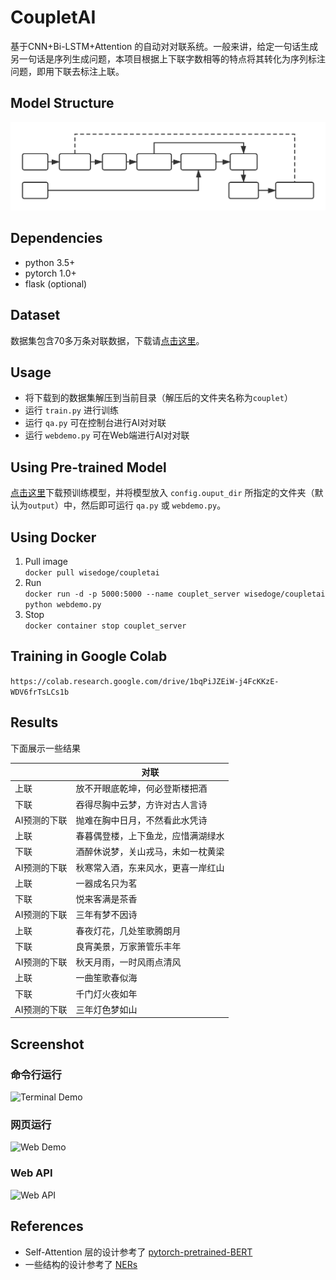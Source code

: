 # CoupletAI
基于CNN+Bi-LSTM+Attention 的自动对对联系统。一般来讲，给定一句话生成另一句话是序列生成问题，本项目根据上下联字数相等的特点将其转化为序列标注问题，即用下联去标注上联。
## Model Structure
![structure](docs/struct.svg)
## Dependencies
* python 3.5+
* pytorch 1.0+
* flask (optional)
## Dataset
数据集包含70多万条对联数据，下载请[点击这里](https://github.com/wb14123/couplet-dataset/releases/download/1.0/couplet.tar.gz)。
## Usage
* 将下载到的数据集解压到当前目录（解压后的文件夹名称为`couplet`）
* 运行 `train.py` 进行训练
* 运行 `qa.py` 可在控制台进行AI对对联
* 运行 `webdemo.py` 可在Web端进行AI对对联
## Using Pre-trained Model
[点击这里](https://github.com/WiseDoge/CoupletAI/releases/download/v1.0/cnn_lstm_att_20.pkl)下载预训练模型，并将模型放入 `config.ouput_dir` 所指定的文件夹（默认为`output`）中，然后即可运行 `qa.py` 或 `webdemo.py`。  
## Using Docker
1. Pull image  
```docker pull wisedoge/coupletai```  
2. Run  
```docker run -d -p 5000:5000 --name couplet_server wisedoge/coupletai python webdemo.py```  
3. Stop  
```docker container stop couplet_server```  

## Training in Google Colab
```https://colab.research.google.com/drive/1bqPiJZEiW-j4FcKKzE-WDV6frTsLCs1b```

## Results
下面展示一些结果  

|              | 对联                               |
| ------------ | ---------------------------------- |
| 上联         | 放不开眼底乾坤，何必登斯楼把酒     |
| 下联         | 吞得尽胸中云梦，方许对古人言诗     |
| AI预测的下联 | 抛难在胸中日月，不然看此水凭诗     |
| 上联         | 春暮偶登楼，上下鱼龙，应惜满湖绿水 |
| 下联         | 酒醉休说梦，关山戎马，未如一枕黄梁 |
| AI预测的下联 | 秋寒常入酒，东来风水，更喜一岸红山 |
| 上联         | 一器成名只为茗                     |
| 下联         | 悦来客满是茶香                     |
| AI预测的下联 | 三年有梦不因诗                     |
| 上联         | 春夜灯花，几处笙歌腾朗月           |
| 下联         | 良宵美景，万家箫管乐丰年             |
| AI预测的下联 | 秋天月雨，一时风雨点清风           |
| 上联         | 一曲笙歌春似海                     |
| 下联         | 千门灯火夜如年                     |
| AI预测的下联 | 三年灯色梦如山                     |

## Screenshot
### 命令行运行
![Terminal Demo](docs/terminal_demo.png)
### 网页运行
![Web Demo](docs/web_demo.png)
### Web API
![Web API](docs/webapi_demo.png)
## References
* Self-Attention 层的设计参考了 [pytorch-pretrained-BERT](https://github.com/huggingface/pytorch-pretrained-BERT)
* 一些结构的设计参考了 [NERs](https://github.com/WiseDoge/NERs)
